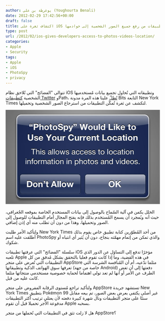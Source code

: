 ```yaml
---
author: يوغرطة بن علي (Youghourta Benali)
date: 2012-02-29 17:42:56+00:00
draft: false
title: اكتشاف ثغرة على iOS تُمكّن التطبيقات من رفع جميع الصور الشخصية إلى خوادمها
type: post
url: /2012/02/ios-gives-developers-access-to-photos-videos-location/
categories:
- Apple
- Security
tags:
- Apple
- iOS
- PhotoSpy
- privacy
---
```


تتوالى "الفضائح" التي تُلاحق نظام iOS وتطبيقاته التي تُحاول تجميع بيانات مُستخدميها الشخصية [كتطبيقات Twitter](../2012/02/twitter-stores-iphone-contact/) وPath، [تُطلّ](http://bits.blogs.nytimes.com/2012/02/28/tk-ios-gives-developers-access-to-photos-videos-location/) علينا هذه المرة مدونة Bits التابعة New York Times لتكشف عن ثغرة تُمكّن التطبيقات من استرجاع الصور الشخصية وتحميلها.




[![](ios-gives-developers-access-to-photos-videos-location.jpg)
](ios-gives-developers-access-to-photos-videos-location.jpg)




الخلل يكمن في آلية السّماح بالوصول إلى بيانات المستخدم الخاصة بموقعه الجُغرافي، حيث أنه وبُمجرد أن يسمح المُستخدم بذلك فإنه يفتح المجال أمام التطبيقات للوصول إلى الصور وتحميلها، وهذا من دون أن تطلب منه أي إذن إضافي.


ولتأكيد الأمر طلبت New York Times من أحد المُطوّرين كتابة تطبيق خاص يقوم بذلك أطلقت عليه اسم PhotoSpy والذي تمكن من إتمام مهمّته بنجاح، دون أن يُثير أي انتباه أو شكوك.


سلسلة "الفضائح" التي عرفتها تطبيقات iOS مؤخرًا تدفع إلى التساؤل عن الدور الذي تلعبه Apple في هذه القضية، وما إذا كانت تقوم فعليا بالتحقق بشكل مُدقق من كل التطبيقات التي تُعرض على متجر AppStore مثلما تدّعيه، أم أن المُنافسة الشرسة التي تعرفها سوق الهواتف الذكية وتطبيقاتها (خاصة من جهة Android) دفعتها إلى أن تغض الطرف عن الأمر أو أنها لم تعد تولي اهتماما لحماية خصوصية مستخدمي منتجاتها مثلما كانت عليه من قبل.




ولتأكيد تراجع مُستوى الرقابة المفروض على متجر AppStore تستشهد جريدة New York Times بتطبيق Pokémon غير أصلي يكتفي بعرض بعض الصور، تم بيعه مقابل 99 سنتًا على متجر التطبيقات ونال شهرة كبيرة دفعته لأن يعتلي ترتيب أكثر التطبيقات مدفوعة الأجر تحميلا قبل أن تقوم Apple بسحبه.




هل لا زلت تثق في التطبيقات التي تُحملها من متجر AppStore؟
